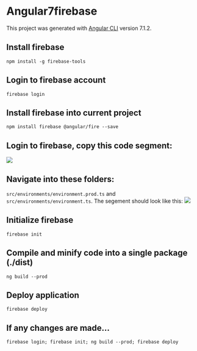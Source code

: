 # Angular7firebase

This project was generated with [Angular CLI](https://github.com/angular/angular-cli) version 7.1.2.

## Install firebase
`npm install -g firebase-tools` 

## Login to firebase account
`firebase login` 
 
 ## Install firebase into current project
`npm install firebase @angular/fire --save `

## Login to firebase, copy this code segment:
<img src="https://csharpcorner-mindcrackerinc.netdna-ssl.com/article/deploy/Images/16.png">

## Navigate into these folders: 
`src/environments/environment.prod.ts` and `src/environments/environment.ts`. The segement should look like this:
<img src="https://csharpcorner-mindcrackerinc.netdna-ssl.com/article/deploy/Images/3.png">

## Initialize firebase
`firebase init`
    
## Compile and minify code into a single package (./dist)
`ng build --prod`

## Deploy application
`firebase deploy`

## If any changes are made...
`firebase login; firebase init; ng build --prod; firebase deploy`
